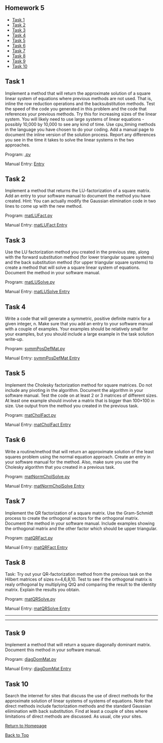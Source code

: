 ## Homework 5

- [Task 1](#task-1)
- [Task 2](#task-2)
- [Task 3](#task-3)
- [Task 4](#task-4)
- [Task 5](#task-5)
- [Task 6](#task-6)
- [Task 7](#task-7)
- [Task 8](#task-8)
- [Task 9](#task-9)
- [Task 10](#task-10)

## Task 1
 Implement a method that will return the approximate solution of a square linear system of equations where previous methods are not used. That is, inline the row reduction operations and the backsubstitution methods. Test the speed of the code you generated in this problem and the code that references your previous methods. Try this for increasing sizes of the linear system. You will likely need to use large systems of linear equations - possibly 10,000 by 10,000 to see any kind of time. Use cpu_timing methods in the language you have chosen to do your coding. Add a manual page to document the inline version of the solution process. Report any differences you see in the time it takes to solve the linear systems in the two approaches.
 
Program: [.py](routines/.py)

Manual Entry: [ Entry](manual/.md)
 
 


## Task 2

Implement a method that returns the LU-factorization of a square matrix. Add an entry to your software manual to document the method you have created. Hint: You can actually modify the Gaussian elimination code in two lines to come up with the new method.

Program: [matLUFact.py](routines/matLUFact.py)

Manual Entry: [matLUFact Entry](manual/matLUFact.md)


## Task 3

Use the LU factorization method you created in the previous step, along with the forward substitution method (for lower triangular square systems) and the back substitution method (for upper triangular square systems) to create a method that will solve a square linear system of equations. Document the method in your software manual.

Program: [matLUSolve.py](routines/matLUSolve.py)

Manual Entry: [matLUSolve Entry](manual/matLUSolve.md)

## Task 4

Write a code that will generate a symmetric, positive definite matrix for a given integer, n. Make sure that you add an entry to your software manual with a couple of examples. Your examples should be relatively small for your examples, but you should include a large example in the task solution write-up.

Program: [symmPosDefMat.py](routines/symmPosDefMat.py)

Manual Entry: [symmPosDefMat Entry](manual/symmPosDefMat.md)

## Task 5

 Implement the Cholesky factorization method for square matrices. Do not include any pivoting in the algorithm. Document the algorithm in your software manual. Test the code on at least 2 or 3 matrices of different sizes. At least one example should involve a matrix that is bigger than 100×100 in size. Use output from the method you created in the previous task.

Program: [matCholFact.py](routines/matCholFact.py)

Manual Entry: [matCholFact Entry](manual/matCholFact.md)

## Task 6

Write a routine/method that will return an approximate solution of the least squares problem using the normal equation approach. Create an entry in your software manual for the method. Also, make sure you use the Cholesky algorithm that you created in a previous task.

Program: [matNormCholSolve.py](routines/matNormCholSolve.py)

Manual Entry: [matNormCholSolve Entry](manual/matNormCholSolve.md)


## Task 7

Implement the QR factorization of a square matrix. Use the Gram-Schmidt process to create the orthogonal vectors for the orthogonal matrix. Document the method in your software manual. Include examples showing the orthogonal matrix and the other factor which should be upper triangular.

Program: [matQRFact.py](routines/matQRFact.py)

Manual Entry: [matQRFact Entry](manual/matQRFact.md)
    

## Task 8

Task: Try out your QR-factorization method from the previous task on the Hilbert matrices of sizes n=4,6,8,10. Test to see if the orthogonal matrix is realy orthogonal by multiplying QtQ and comparing the result to the identity matrix. Explain the results you obtain.

Program: [matQRSolve.py](routines/matQRSolve.py)

Manual Entry: [matQRSolve Entry](manual/matQRSolve.md)

* * * 
* * *

## Task 9

Implement a method that will return a square diagonally dominant matrix. Document this method in your software manual.

Program: [diagDomMat.py](routines/diagDomMat.py)

Manual Entry: [diagDomMat Entry](manual/diagDomMat.md)


## Task 10

Search the internet for sites that discuss the use of direct methods for the approximate solution of linear systems of systems of equations. Note that direct methods include factorization methods and the standard Gaussian eliimination with back substitution. Find at least a couple of sites where limitations of direct methods are discussed. As usual, cite your sites.

 

[Return to Homepage](https://kjerfire.github.io/math5610/) 

[Back to Top](#homework-5)
